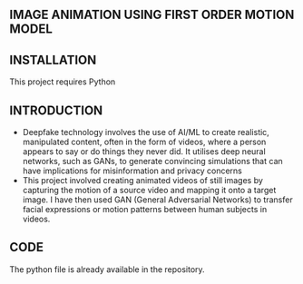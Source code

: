 ## IMAGE ANIMATION USING FIRST ORDER MOTION MODEL
[](https://www.embs.org/pulse/wp-content/uploads/sites/13/2020/08/Mertz_AI-scaled-1-1536x864.jpg)
## INSTALLATION
This project requires Python 
## INTRODUCTION 
* Deepfake technology involves the use of AI/ML to create realistic, manipulated content, often in the form of videos, where a person appears to say or do things they never did. It utilises deep neural networks, such as GANs, to generate convincing simulations that can have implications for misinformation and privacy concerns
* This project involved creating animated videos of still images by capturing the motion of a source video and mapping it onto a target image. I have then used GAN (General Adversarial Networks) to transfer facial expressions or motion patterns between human subjects in videos.  
## CODE
The python file  is already available in the repository. 



